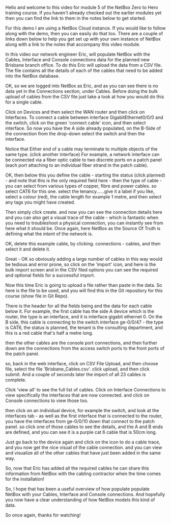 Hello and welcome to this video for module 5 of the NetBox Zero to Hero training course. If you haven't already checked out the earlier modules yet then you can find the link to them in the notes below to get started.

For this demo I am using a NetBox Cloud instance. If you would like to follow along with the demo, then you can easily do that too. There are a couple of links down below to help you get set up with your own instance of NetBox along with a link to the notes that accompany this video module.

In this video our network engineer Eric, will populate NetBox with the Cables, Interface and Console connections data for the planned new Brisbane branch office. To do this Eric will upload the data from a CSV file. The file contains all the details of each of the cables that need to be added into the NetBox database.

OK, so we are logged into NetBox as Eric, and as you can see there is no data yet in the Connections section, under Cables. Before doing the bulk upload of cables from the CSV file just take a look at how you would do this for a single cable.

Click on Devices and then select the WAN router and then click on Interfaces. To connect a cable between interface GigabitEthernet0/0/0 and the switch, click on the green 'connect cable' icon, and then select interface. So now you have the A side already populated, on the B-Side of the connection from the drop-down select the switch and then the interface.

Notice that Either end of a cable may terminate to multiple objects of the same type. (click another interface) For example, a network interface can be connected via a fiber optic cable to two discrete ports on a patch panel (each port attaching to an individual fiber strand in the patch cable).

OK, then below this you define the cable - starting the status (click planned) - and note that this is the only required field here - then the type of cable - you can select from various types of copper, fibre and power cables. so select CAT6 for this one.  select the tenancy......give it a label if you like, select a colour (red), the cable length for example 1 metre, and then select any tags you might have created.

Then simply click create. and now you can see the connection details here and you can also get a visual trace of the cable - which is fantastic when you need to troubleshoot a physical connection, you can instantly see from here what it should be. Once again, here NetBox as the Source Of Truth is defining what the *intent* of the network is.

OK, delete this example cable, by clicking. connections - cables, and then select it and delete it.

Great - OK so obviously adding a large number of cables in this way would be tedious and error prone, so click on the 'import' icon, and here is the bulk import screen and in the CSV filed options you can see the required and optional fields for a successful import.

Now this time Eric is going to upload a file rather than paste in the data. So here is the file to be used, and you will find this in the Git repository for this course (show file in Git Repo).

There is the header for all the fields being and the data for each cable below it. For example, the first cable has the side A device which is the router, the type is an interface, and it is interface gigabit ethernet 0. On the B side, this cable is connecting to the switch interface ge-0/0/47 - the type is CAT6, the status is planned, the tenant is the consulting department, and this is a red cable that's half a metre long.

then the other cables are the console port connections, and then further down are the connections from the access switch ports to the front ports of the patch panel.

so, back in the web interface, click on CSV File Upload, and then choose file, select the file 'Brisbane_Cables.csv'. click upload, and then click submit. And a couple of seconds later the import of all 23 cables is complete.

Click 'view all' to see the full list of cables. Click on Interface Connections to view specifically the interfaces that are now connected. and click on Console connections to view those too.

then click on an individual device, for example the switch, and look at the interfaces tab - as well as the first interface that is connected to the router, you have the interfaces from ge-0/0/10 down that connect to the patch panel. so click one of those cables to see the details, and the A and B ends are defined, and you can see it is a purple cat 6 cable that is 50cm long.

Just go back to the device again and click on the icon to do a cable trace, and you now get the nice visual of the cable connection. and you can view and visualize all of the other cables that have just been added in the same way.

So, now that Eric has added all the required cables he can share this information from NetBox with the cabling contractor when the time comes for the installation!

So, I hope that has been a useful overview of how populate populate NetBox with your Cables, Interface and Console connections. And hopefully you now have a clear understanding of how NetBox models this kind of data.

So once again, thanks for watching!
